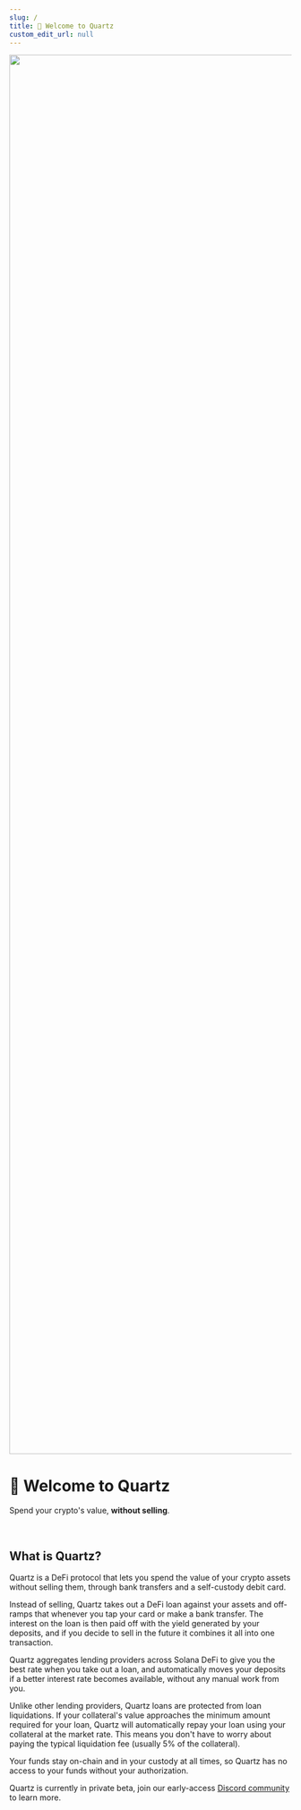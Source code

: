 ```yaml
---
slug: /
title: 👋 Welcome to Quartz
custom_edit_url: null
---
```


<div align="center">
  <img width="2500" alt="Quartz" src="https://cdn.prod.website-files.com/65707af0f4af991289bbd432/670e37661cdb2314fe8ba469_logo-glow-banner.jpg" />
</div>

# 👋 Welcome to Quartz

Spend your crypto's value, **without selling**.

<br/>

## What is Quartz?

Quartz is a DeFi protocol that lets you spend the value of your crypto assets without selling them, through bank transfers and a self-custody debit card.

Instead of selling, Quartz takes out a DeFi loan against your assets and off-ramps that whenever you tap your card or make a bank transfer. The interest on the loan is then paid off with the yield generated by your deposits, and if you decide to sell in the future it combines it all into one transaction.

Quartz aggregates lending providers across Solana DeFi to give you the best rate when you take out a loan, and automatically moves your deposits if a better interest rate becomes available, without any manual work from you.

Unlike other lending providers, Quartz loans are protected from loan liquidations. If your collateral's value approaches the minimum amount required for your loan, Quartz will automatically repay your loan using your collateral at the market rate. This means you don't have to worry about paying the typical liquidation fee (usually 5% of the collateral).

Your funds stay on-chain and in your custody at all times, so Quartz has no access to your funds without your authorization.

Quartz is currently in private beta, join our early-access [Discord community](https://discord.gg/K3byNmnKNm) to learn more.
